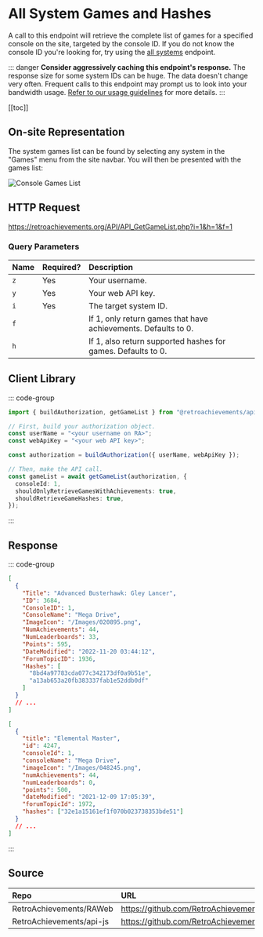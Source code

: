 <script setup>
import SampleRequest from '../components/SampleRequest.vue';
</script>

# All System Games and Hashes

A call to this endpoint will retrieve the complete list of games for a specified console on the site, targeted by the console ID. If you do not know the console ID you're looking for, try using the [all systems](/v1/get-console-ids) endpoint.

::: danger
**Consider aggressively caching this endpoint's response.** The response size for some system IDs can be huge. The data doesn't change very often. Frequent calls to this endpoint may prompt us to look into your bandwidth usage. [Refer to our usage guidelines](/#api-access) for more details.
:::

[[toc]]

## On-site Representation

The system games list can be found by selecting any system in the "Games" menu from the site navbar. You will then be presented with the games list:

![Console Games List](/console-games-list.png)

## HTTP Request

<SampleRequest httpVerb="GET">https://retroachievements.org/API/API_GetGameList.php?i=1&h=1&f=1</SampleRequest>

### Query Parameters

| Name | Required? | Description                                                    |
| :--- | :-------- | :------------------------------------------------------------- |
| `z`  | Yes       | Your username.                                                 |
| `y`  | Yes       | Your web API key.                                              |
| `i`  | Yes       | The target system ID.                                          |
| `f`  |           | If 1, only return games that have achievements. Defaults to 0. |
| `h`  |           | If 1, also return supported hashes for games. Defaults to 0.   |

## Client Library

::: code-group

```ts [NodeJS]
import { buildAuthorization, getGameList } from "@retroachievements/api";

// First, build your authorization object.
const userName = "<your username on RA>";
const webApiKey = "<your web API key>";

const authorization = buildAuthorization({ userName, webApiKey });

// Then, make the API call.
const gameList = await getGameList(authorization, {
  consoleId: 1,
  shouldOnlyRetrieveGamesWithAchievements: true,
  shouldRetrieveGameHashes: true,
});
```

:::

## Response

::: code-group

```json [HTTP Response]
[
  {
    "Title": "Advanced Busterhawk: Gley Lancer",
    "ID": 3684,
    "ConsoleID": 1,
    "ConsoleName": "Mega Drive",
    "ImageIcon": "/Images/020895.png",
    "NumAchievements": 44,
    "NumLeaderboards": 33,
    "Points": 595,
    "DateModified": "2022-11-20 03:44:12",
    "ForumTopicID": 1936,
    "Hashes": [
      "8bd4a97783cda077c342173df0a9b51e",
      "a13ab653a20fb383337fab1e52ddb0df"
    ]
  }
  // ...
]
```

```json [NodeJS]
[
  {
    "title": "Elemental Master",
    "id": 4247,
    "consoleId": 1,
    "consoleName": "Mega Drive",
    "imageIcon": "/Images/048245.png",
    "numAchievements": 44,
    "numLeaderboards": 0,
    "points": 500,
    "dateModified": "2021-12-09 17:05:39",
    "forumTopicId": 1972,
    "hashes": ["32e1a15161ef1f070b023738353bde51"]
  }
  // ...
]
```

:::

## Source

| Repo                     | URL                                                                                   |
| :----------------------- | :------------------------------------------------------------------------------------ |
| RetroAchievements/RAWeb  | https://github.com/RetroAchievements/RAWeb/blob/master/public/API/API_GetGameList.php |
| RetroAchievements/api-js | https://github.com/RetroAchievements/api-js/blob/main/src/console/getGameList.ts      |
